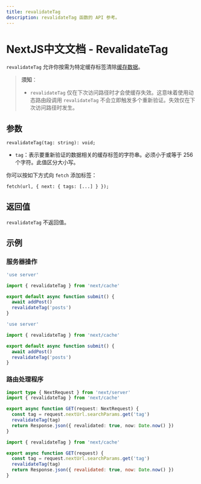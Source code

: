 ```yaml
---
title: revalidateTag
description: revalidateTag 函数的 API 参考。
---
```


# NextJS中文文档 - RevalidateTag

`revalidateTag` 允许你按需为特定缓存标签清除[缓存数据](/nextjs-cn/app/deep-dive/caching)。

> **须知**：
>
> - `revalidateTag` 仅在下次访问路径时才会使缓存失效。这意味着使用动态路由段调用 `revalidateTag` 不会立即触发多个重新验证。失效仅在下次访问路径时发生。

## 参数

```tsx
revalidateTag(tag: string): void;
```

- `tag`：表示要重新验证的数据相关的缓存标签的字符串。必须小于或等于 256 个字符。此值区分大小写。

你可以按如下方式向 `fetch` 添加标签：

```tsx
fetch(url, { next: { tags: [...] } });
```

## 返回值

`revalidateTag` 不返回值。

## 示例

### 服务器操作

```ts switcher
'use server'

import { revalidateTag } from 'next/cache'

export default async function submit() {
  await addPost()
  revalidateTag('posts')
}
```

```js switcher
'use server'

import { revalidateTag } from 'next/cache'

export default async function submit() {
  await addPost()
  revalidateTag('posts')
}
```

### 路由处理程序

```ts switcher
import type { NextRequest } from 'next/server'
import { revalidateTag } from 'next/cache'

export async function GET(request: NextRequest) {
  const tag = request.nextUrl.searchParams.get('tag')
  revalidateTag(tag)
  return Response.json({ revalidated: true, now: Date.now() })
}
```

```js switcher
import { revalidateTag } from 'next/cache'

export async function GET(request) {
  const tag = request.nextUrl.searchParams.get('tag')
  revalidateTag(tag)
  return Response.json({ revalidated: true, now: Date.now() })
}
```
